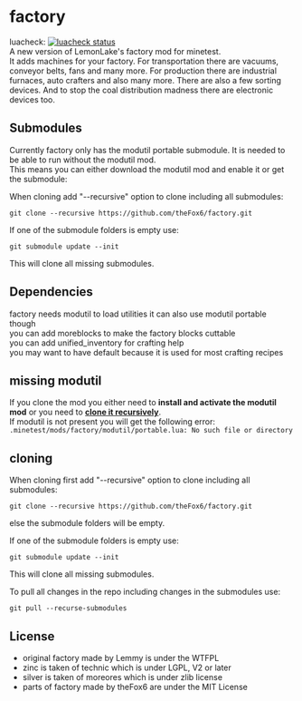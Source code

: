 # factory
luacheck: [![luacheck status](https://travis-ci.org/theFox6/factory.svg?branch=master)](https://travis-ci.org/theFox6/factory)  
A new version of LemonLake's factory mod for minetest.  
It adds machines for your factory.
For transportation there are vacuums, conveyor belts, fans and many more.
For production there are industrial furnaces, auto crafters and also many more.
There are also a few sorting devices.
And to stop the coal distribution madness there are electronic devices too.

## Submodules
Currently factory only has the modutil portable submodule.
It is needed to be able to run without the modutil mod.  
This means you can either download the modutil mod and enable it or get the submodule:

When cloning add "--recursive" option to clone including all submodules:
```
git clone --recursive https://github.com/theFox6/factory.git
```

If one of the submodule folders is empty use:
```
git submodule update --init
```
This will clone all missing submodules.

## Dependencies
factory needs modutil to load utilities it can also use modutil portable though  
you can add moreblocks to make the factory blocks cuttable  
you can add unified_inventory for crafting help  
you may want to have default because it is used for most crafting recipes  

## missing modutil
If you clone the mod you either need to **install and activate the modutil mod** or you need to **[clone it recursively](#cloning)**.  
If modutil is not present you will get the following error:
`.minetest/mods/factory/modutil/portable.lua: No such file or directory`

## cloning
When cloning first add "--recursive" option to clone including all submodules:
```
git clone --recursive https://github.com/theFox6/factory.git
```
else the submodule folders will be empty.

If one of the submodule folders is empty use:
```
git submodule update --init
```
This will clone all missing submodules.

To pull all changes in the repo including changes in the submodules use:
```
git pull --recurse-submodules
```

## License
* original factory made by Lemmy is under the WTFPL
* zinc is taken of technic which is under LGPL, V2 or later
* silver is taken of moreores which is under zlib license
* parts of factory made by theFox6 are under the MIT License
